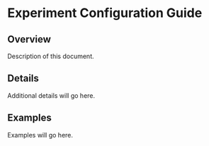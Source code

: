 # Experiment Configuration Guide

## Overview

Description of this document.

## Details

Additional details will go here.

## Examples

Examples will go here.
